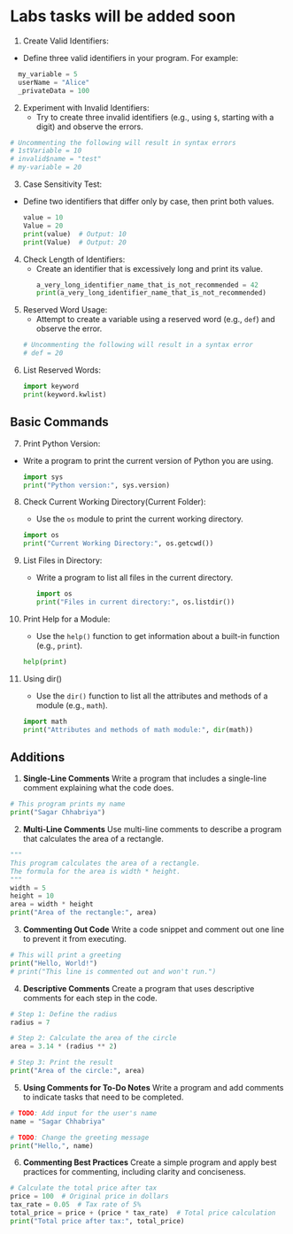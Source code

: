 # Labs tasks will be added soon

1. Create Valid Identifiers:
  - Define three valid identifiers in your program. For example:
  ```python
    my_variable = 5
    userName = "Alice"
    _privateData = 100
  ```

2. Experiment with Invalid Identifiers:
   - Try to create three invalid identifiers (e.g., using `$`, starting with a digit) and observe the errors.
  ```python
  # Uncommenting the following will result in syntax errors
  # 1stVariable = 10
  # invalid$name = "test"
  # my-variable = 20

  ```

3. Case Sensitivity Test:
  - Define two identifiers that differ only by case, then print both values.
    ```python
    value = 10
    Value = 20
    print(value)  # Output: 10
    print(Value)  # Output: 20

    ```
4. Check Length of Identifiers:
   - Create an identifier that is excessively long and print its value.
     ```python
     a_very_long_identifier_name_that_is_not_recommended = 42
     print(a_very_long_identifier_name_that_is_not_recommended)
     ```
5. Reserved Word Usage:
   - Attempt to create a variable using a reserved word (e.g., `def`) and observe the error.
    ```python
    # Uncommenting the following will result in a syntax error
    # def = 20
    ```
6. List Reserved Words:
   ```python
   import keyword
   print(keyword.kwlist)
   ```

## Basic Commands

7. Print Python Version:
  - Write a program to print the current version of Python you are using.
    ```python
    import sys
    print("Python version:", sys.version)
    ```
8. Check Current Working Directory(Current Folder):
   - Use the `os` module to print the current working directory.
    ```python
    import os
    print("Current Working Directory:", os.getcwd())
    ```
9. List Files in Directory:
   - Write a program to list all files in the current directory.
     ```python
     import os
     print("Files in current directory:", os.listdir())
     ```
10. Print Help for a Module:
    - Use the `help()` function to get information about a built-in function (e.g., `print`).
    ```python
    help(print)
    ```

11. Using dir()
    - Use the `dir()` function to list all the attributes and methods of a module (e.g., `math`).
    ```python
    import math
    print("Attributes and methods of math module:", dir(math))
    ```
## Additions 
1. **Single-Line Comments** Write a program that includes a single-line comment explaining what the code does.
  ```python
  # This program prints my name
  print("Sagar Chhabriya")
  ```

2. **Multi-Line Comments** Use multi-line comments to describe a program that calculates the area of a rectangle.
  ```python
  """
  This program calculates the area of a rectangle.
  The formula for the area is width * height.
  """
  width = 5
  height = 10
  area = width * height
  print("Area of the rectangle:", area)

  ```

3. **Commenting Out Code** Write a code snippet and comment out one line to prevent it from executing.
  ```python
  # This will print a greeting
  print("Hello, World!")
  # print("This line is commented out and won't run.")

  ```


4. **Descriptive Comments** Create a program that uses descriptive comments for each step in the code.
  ```python
  # Step 1: Define the radius
  radius = 7
  
  # Step 2: Calculate the area of the circle
  area = 3.14 * (radius ** 2)
  
  # Step 3: Print the result
  print("Area of the circle:", area)

  ```

5. **Using Comments for To-Do Notes** Write a program and add comments to indicate tasks that need to be completed.
  ```python
  # TODO: Add input for the user's name
  name = "Sagar Chhabriya"
  
  # TODO: Change the greeting message
  print("Hello,", name)

  ```

6. **Commenting Best Practices** Create a simple program and apply best practices for commenting, including clarity and conciseness.
  ```python
  # Calculate the total price after tax
  price = 100  # Original price in dollars
  tax_rate = 0.05  # Tax rate of 5%
  total_price = price + (price * tax_rate)  # Total price calculation
  print("Total price after tax:", total_price)


  ```

